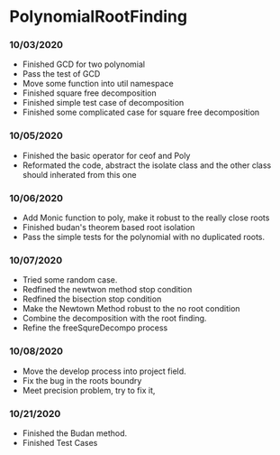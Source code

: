 # PolynomialRootFinding

### 10/03/2020
- Finished GCD for two polynomial
- Pass the test of GCD
- Move some function into util namespace
- Finished square free decomposition
- Finished simple test case of decomposition
- Finished some complicated case for square free decomposition

### 10/05/2020
- Finished the basic operator for ceof and Poly
- Reformated the code, abstract the isolate class and the other class should inherated from this one

### 10/06/2020
- Add Monic function to poly, make it robust to the really close roots
- Finished budan's theorem based root isolation
- Pass the simple tests for the polynomial with no duplicated roots.

### 10/07/2020
- Tried some random case.
- Redfined the newtwon method stop condition
- Redfined the bisection stop condition
- Make the Newtown Method robust to the no root condition
- Combine the decomposition with the root finding.
- Refine the freeSqureDecompo process

### 10/08/2020
- Move the develop process into project field.
- Fix the bug in the roots boundry
- Meet precision problem, try to fix it,

### 10/21/2020
- Finished the Budan method. 
- Finished Test Cases

